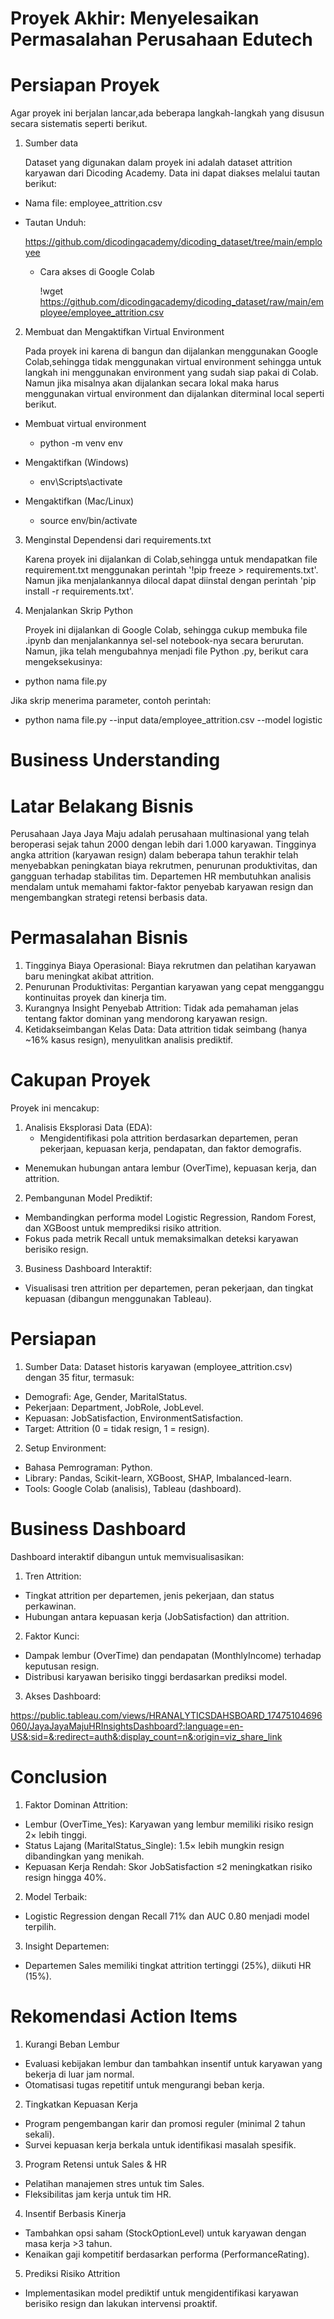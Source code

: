 # Proyek Akhir: Menyelesaikan Permasalahan Perusahaan Edutech


# Persiapan Proyek

Agar proyek ini berjalan lancar,ada beberapa langkah-langkah yang disusun secara sistematis seperti berikut.

1. Sumber data

   Dataset yang digunakan dalam proyek ini adalah dataset attrition karyawan dari Dicoding Academy. Data ini dapat diakses melalui tautan berikut:

- Nama file: employee_attrition.csv
- Tautan Unduh:

  https://github.com/dicodingacademy/dicoding_dataset/tree/main/employee


  - Cara akses di Google Colab

    !wget https://github.com/dicodingacademy/dicoding_dataset/raw/main/employee/employee_attrition.csv



2. Membuat dan Mengaktifkan Virtual Environment

   Pada proyek ini karena di bangun dan dijalankan menggunakan Google Colab,sehingga tidak menggunakan virtual environment sehingga untuk langkah ini menggunakan environment yang sudah siap pakai di Colab. Namun jika misalnya akan dijalankan secara lokal maka harus menggunakan virtual environment dan dijalankan diterminal local seperti berikut.


- Membuat virtual environment
     - python -m venv env

- Mengaktifkan (Windows)
     - env\Scripts\activate

- Mengaktifkan (Mac/Linux)
     - source env/bin/activate
   

3. Menginstal Dependensi dari requirements.txt

   Karena proyek ini dijalankan di Colab,sehingga untuk mendapatkan file requirement.txt menggunakan perintah '!pip freeze > requirements.txt'. Namun jika menjalankannya dilocal dapat diinstal dengan perintah 'pip install -r requirements.txt'.


4. Menjalankan Skrip Python

   Proyek ini dijalankan di Google Colab, sehingga cukup membuka file .ipynb dan menjalankannya sel-sel notebook-nya secara berurutan.
Namun, jika telah mengubahnya menjadi file Python .py, berikut cara mengeksekusinya:

- python nama file.py

Jika skrip menerima parameter, contoh perintah:

- python nama file.py --input data/employee_attrition.csv --model logistic



# Business Understanding

# Latar Belakang Bisnis

Perusahaan Jaya Jaya Maju adalah perusahaan multinasional yang telah beroperasi sejak tahun 2000 dengan lebih dari 1.000 karyawan. Tingginya angka attrition (karyawan resign) dalam beberapa tahun terakhir telah menyebabkan peningkatan biaya rekrutmen, penurunan produktivitas, dan gangguan terhadap stabilitas tim. Departemen HR membutuhkan analisis mendalam untuk memahami faktor-faktor penyebab karyawan resign dan mengembangkan strategi retensi berbasis data.

# Permasalahan Bisnis

1. Tingginya Biaya Operasional: Biaya rekrutmen dan pelatihan karyawan baru meningkat akibat attrition.
2. Penurunan Produktivitas: Pergantian karyawan yang cepat mengganggu kontinuitas proyek dan kinerja tim.
3. Kurangnya Insight Penyebab Attrition: Tidak ada pemahaman jelas tentang faktor dominan yang mendorong karyawan resign.
4. Ketidakseimbangan Kelas Data: Data attrition tidak seimbang (hanya ~16% kasus resign), menyulitkan analisis prediktif.

# Cakupan Proyek

Proyek ini mencakup:

1. Analisis Eksplorasi Data (EDA):
   - Mengidentifikasi pola attrition berdasarkan departemen, peran pekerjaan, kepuasan kerja, pendapatan, dan faktor demografis.
  - Menemukan hubungan antara lembur (OverTime), kepuasan kerja, dan attrition.

2. Pembangunan Model Prediktif:
  - Membandingkan performa model Logistic Regression, Random Forest, dan XGBoost untuk memprediksi risiko attrition.
  - Fokus pada metrik Recall untuk memaksimalkan deteksi karyawan berisiko resign.

3. Business Dashboard Interaktif:
  - Visualisasi tren attrition per departemen, peran pekerjaan, dan tingkat kepuasan (dibangun menggunakan Tableau).

# Persiapan

1. Sumber Data: Dataset historis karyawan (employee_attrition.csv) dengan 35 fitur, termasuk:
  - Demografi: Age, Gender, MaritalStatus.
  - Pekerjaan: Department, JobRole, JobLevel.
  - Kepuasan: JobSatisfaction, EnvironmentSatisfaction.
  - Target: Attrition (0 = tidak resign, 1 = resign).

2. Setup Environment:
  - Bahasa Pemrograman: Python.
  - Library: Pandas, Scikit-learn, XGBoost, SHAP, Imbalanced-learn.
  - Tools: Google Colab (analisis), Tableau (dashboard).

# Business Dashboard

Dashboard interaktif dibangun untuk memvisualisasikan:

1. Tren Attrition:
  - Tingkat attrition per departemen, jenis pekerjaan, dan status perkawinan.
  - Hubungan antara kepuasan kerja (JobSatisfaction) dan attrition.

2. Faktor Kunci:
  - Dampak lembur (OverTime) dan pendapatan (MonthlyIncome) terhadap keputusan resign.
  - Distribusi karyawan berisiko tinggi berdasarkan prediksi model.

3. Akses Dashboard:

https://public.tableau.com/views/HRANALYTICSDAHSBOARD_17475104696060/JayaJayaMajuHRInsightsDashboard?:language=en-US&:sid=&:redirect=auth&:display_count=n&:origin=viz_share_link




# Conclusion

1. Faktor Dominan Attrition:
  - Lembur (OverTime_Yes): Karyawan yang lembur memiliki risiko resign 2× lebih tinggi.
  - Status Lajang (MaritalStatus_Single): 1.5× lebih mungkin resign dibandingkan yang menikah.
  - Kepuasan Kerja Rendah: Skor JobSatisfaction ≤2 meningkatkan risiko resign hingga 40%.

2. Model Terbaik:
  - Logistic Regression dengan Recall 71% dan AUC 0.80 menjadi model terpilih.

3. Insight Departemen:
  - Departemen Sales memiliki tingkat attrition tertinggi (25%), diikuti HR (15%).

# Rekomendasi Action Items

1. Kurangi Beban Lembur
  - Evaluasi kebijakan lembur dan tambahkan insentif untuk karyawan yang bekerja di luar jam normal.
  - Otomatisasi tugas repetitif untuk mengurangi beban kerja.

2. Tingkatkan Kepuasan Kerja
  - Program pengembangan karir dan promosi reguler (minimal 2 tahun sekali).
  - Survei kepuasan kerja berkala untuk identifikasi masalah spesifik.

3. Program Retensi untuk Sales & HR
  - Pelatihan manajemen stres untuk tim Sales.
  - Fleksibilitas jam kerja untuk tim HR.

4. Insentif Berbasis Kinerja
  - Tambahkan opsi saham (StockOptionLevel) untuk karyawan dengan masa kerja >3 tahun.
  - Kenaikan gaji kompetitif berdasarkan performa (PerformanceRating).

5. Prediksi Risiko Attrition
  - Implementasikan model prediktif untuk mengidentifikasi karyawan berisiko resign dan lakukan intervensi proaktif.
